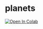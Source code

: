 # planets

[![Open In Colab](https://colab.research.google.com/assets/colab-badge.svg)](https://drive.google.com/file/d/1OXUSjCvIT4JffYZVRnhc_EWWj1Ph5raN/view?usp=sharing)


